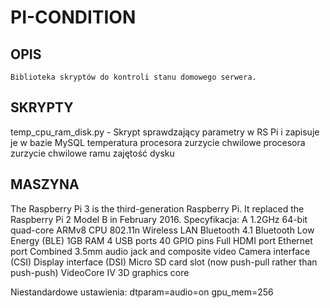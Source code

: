# PI-CONDITION #

## OPIS ##
	
	Biblioteka skryptów do kontroli stanu domowego serwera.

## SKRYPTY ##
	
temp_cpu_ram_disk.py - Skrypt sprawdzający parametry w RS Pi i zapisuje je w bazie MySQL
	temperatura procesora
	zurzycie chwilowe procesora
	zurzycie chwilowe ramu
	zajętość dysku
		
## MASZYNA ##

The Raspberry Pi 3 is the third-generation Raspberry Pi. It replaced the Raspberry Pi 2 Model B in February 2016.
Specyfikacja:
	A 1.2GHz 64-bit quad-core ARMv8 CPU
	802.11n Wireless LAN
	Bluetooth 4.1
	Bluetooth Low Energy (BLE)
	1GB RAM
	4 USB ports
	40 GPIO pins
	Full HDMI port
	Ethernet port
	Combined 3.5mm audio jack and composite video
	Camera interface (CSI)
	Display interface (DSI)
	Micro SD card slot (now push-pull rather than push-push)
	VideoCore IV 3D graphics core

Niestandardowe ustawienia:
	dtparam=audio=on
	gpu_mem=256